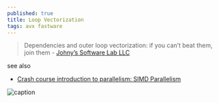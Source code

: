 ```yaml
---
published: true
title: Loop Vectorization
tags: avx fastware
---
```

>  Dependencies and outer loop vectorization: if you can’t beat them, join them - [Johny’s Software Lab LLC](https://johnysswlab.com/vectorization-dependencies-and-outer-loop-vectorization-if-you-cant-beat-them-join-them/)

see also
- [Crash course introduction to parallelism: SIMD Parallelism](https://johnysswlab.com/crash-course-introduction-to-parallelism-simd-parallelism/)

![caption](https://johnysswlab.com/wp-content/uploads/left-top-dependency-vectorized.drawio-1.png)